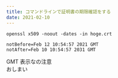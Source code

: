 ```yaml
---
title: コマンドラインで証明書の期限確認をする
date: 2021-02-10
---
```


```shell
openssl x509 -noout -dates -in hoge.crt
```

```
notBefore=Feb 12 10:54:57 2021 GMT
notAfter=Feb 10 10:54:57 2031 GMT
```

GMT 表示なの注意  
おしまい
